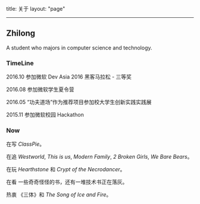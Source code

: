 title: 关于
layout: "page"

---
## Zhilong

A student who majors in computer science and technology.

### TimeLine

2016.10 参加微软 Dev Asia 2016 黑客马拉松 - 三等奖

2016.08 参加微软学生夏令营

2016.05 “功夫道场”作为推荐项目参加校大学生创新实践实践展

2015.11 参加微软校园 Hackathon

### Now

在写 *ClassPie*。

在追 *Westworld*, *This is us*, *Modern Family*, *2 Broken Girls*, *We Bare Bears*。

在玩 *Hearthstone* 和 *Crypt of the Necrodancer*。

在看 一些奇奇怪怪的书，还有一堆技术书正在落灰。

热衷 《三体》和 *The Song of Ice and Fire*。